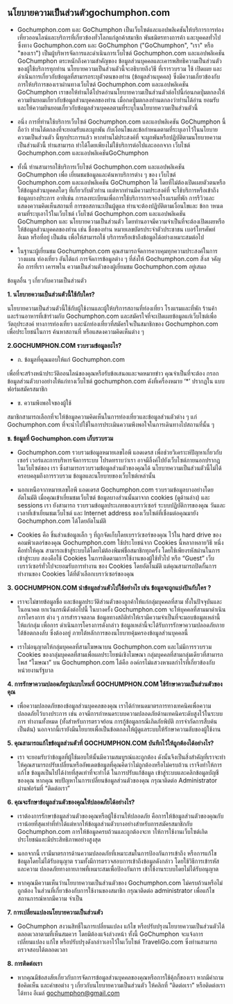 นโยบายความเป็นส่วนตัวgochumphon.com
----------------
- Gochumphon.com และ GoChumphon เป็นเว็บไซต์และแอปพลิเคชันให้บริการการท่องเที่ยวออนไลน์และบริการที่เกี่ยวข้องทั่วโลกแก่ลูกค้าสมาชิก พันธมิตรทางการค้า และบุคคลทั่วไป ซึ่งทาง 
Gochumphon.com และ GoChumphon ("GoChumphon", "เรา" หรือ "ของเรา") เป็นผู้บริหารจัดการและดำเนินการเว็บไซต์ Gochumphon.com และแอปพลิเคชัน GoChumphon ตระหนักถึงความสำคัญของ
ข้อมูลส่วนบุคคลและเคารพสิทธิความเป็นส่วนตัวของผู้ใช้บริการทุกท่าน นโยบายความเป็นส่วนตัวนี้จะอธิบายถึงวิธี ที่เรารวบรวม ใช้ เปิดเผย และดำเนินการเกี่ยวกับข้อมูลที่สามารถระบุตัวตนของท่าน (ข้อมูลส่วนบุคคล) 
ซึ่งมีความเกี่ยวข้องกับการให้บริการของเราผ่านทางเว็บไซต์ Gochumphon.com และแอปพลิเคชัน GoChumphon เราขอให้ท่านได้โปรดอ่านนโยบายความเป็นส่วนตัวต่อไปนี้ก่อนกดปุ่มตกลงให้
ความยินยอมเกี่ยวกับข้อมูลส่วนบุคคลของท่าน เมื่อกดปุ่มตกลงท่านตกลงว่าท่านได้อ่าน ยอมรับ และให้ความยินยอมเกี่ยวกับข้อมูลส่วนบุคคลตามที่ระบุในนโยบายความเป็นส่วนตัวนี้

- อนึ่ง การที่ท่านใช้บริการเว็บไซต์ Gochumphon.com และแอปพลิเคชัน GoChumphon นี้ ถือว่า
ท่านได้ตกลงที่จะยอมรับและผูกพัน กับเงื่อนไขและข้อกำหนดตามที่ระบุเอาไว้ในนโยบายความเป็นส่วนตัว
นี้ทุกประการแล้ว หากท่านไม่ประสงค์ที่ จะผูกพันหรือปฏิบัติตามนโยบายความเป็นส่วนตัวนี้ ท่านสามารถ
ทำได้โดยเพียงไม่ใช้บริการต่อไปและออกจาก เว็บไซต์ Gochumphon.com และแอปพลิเคชันGoChumphon

- ทั้งนี้ ท่านสามารถใช้บริการเว็บไซต์ Gochumphon.com และแอปพลิเคชัน GoChumphon เพื่อ
เยี่ยมชมข้อมูลและค้นหาบริการต่าง ๆ ของ เว็บไซต์ Gochumphon.com และแอปพลิเคชัน GoChumphon
ได้ โดยที่ไม่ต้องเปิดเผยตัวตนหรือให้ข้อมูลส่วนบุคคลใดๆ ที่เกี่ยวกับตัวท่าน เแต่หากท่านมีความประสงค์ที่
จะใช้บริการหรือเข้าถึงข้อมูลบางประการ อาทิเช่น การลงทะเบียนเพื่อการใช้บริการการจองโรงแรมที่พัก
การรีวิวและแสดงความคิดเห็นสถานที่ การขอสถานะเป็นผู้ดูแล ท่านจะต้องปฏิบัติตามเงื่อนไขและ
ข้อก าหนดตามที่ระบุเอาไว้ในเว็บไซต์ เว็บไซต์ Gochumphon.com และแอปพลิเคชัน GoChumphon และ
นโยบายความเป็นส่วนตัว โดยท่านอาจมีความจำเป็นที่จะต้องเปิดเผยหรือให้ข้อมูลส่วนบุคคลของท่าน เช่น 
ชื่อของท่าน หมายเลขบัตรประจำตัวประชาชน เบอร์โทรศัพท์ อีเมล หรือที่อยู่ เป็นต้น เพื่อให้สามารถใช้
บริการหรือเข้าถึงข้อมูลได้อย่างเหมาะสมต่อไป

- ในฐานะผู้เยี่ยมชม Gochumphon.com คุณสามารถจัดการควบคุมทุกความประสงค์ในการวางแผน
ท่องเที่ยว อันได้แก่ การจัดการข้อมูลต่าง ๆ ที่ส่งให้ Gochumphon.com สิ่งส าคัญคือ การที่เรา เคารพใน
ความเป็นส่วนตัวของผู้เยี่ยมชม Gochumphon.com อยู่เสมอ


ข้อมูลอื่น ๆ เกี่ยวกับความเป็นส่วนตัว


**1. นโยบายความเป็นส่วนตัวนี้ใช้กับใคร?**

นโยบายความเป็นส่วนตัวนี้ใช้กับผู้ใช้งานและผู้ให้บริการสถานที่ท่องเที่ยว โรงแรมและที่พัก ร้านค้า 
และร้านอาหารที่เข้าร่วมกับ Gochumphon.com และสมัครใจที่จะเปิดเผยข้อมูลแก่เว็บไซต์เพื่อวัตถุประสงค์
ทางการท่องเที่ยว และนักท่องเที่ยวที่สมัครใจเป็นสมาชิกของ Gochumphon.com เพื่อประโยชน์ในการ
ค้นหาสถานที่ หรือแสดงความคิดเห็นต่าง ๆ


**2.GOCHUMPHON.COM รวบรวมข้อมูลอะไร?**

   - ก. ข้อมูลที่คุณมอบให้แก่ Gochumphon.com
   
   เพื่อที่จะสร้างหน้าประวัติออนไลน์ของคุณหรือรับข้อเสนอและจดหมายข่าว คุณจำเป็นที่จะต้อง
กรอกข้อมูลส่วนตัวบางอย่างให้แก่ทางเว็บไซต์ gochumphon.com ดังที่เครื่องหมาย ‘*’ ปรากฏใน
แบบฟอร์มสมัครสมาชิก

   - ข. ความพึงพอใจของผู้ใช้
   
   สมาชิกสามารถเลือกที่จะให้ข้อมูลความคิดเห็นในการท่องเที่ยวและข้อมูลส่วนตัวต่าง ๆ แก่ 
Gochumphon.com ที่จะนำไปใช้ในการประเมินความพึงพอใจในการเดินทางไปสถานที่นั้น ๆ


**ข. ข้อมูลที่ Gochumphon.com เก็บรวบรวม**

- Gochumphon.com รวบรวมข้อมูลหมายเลขไอพี แอดเดรส เพื่อช่วยวิเคราะห์ปัญหาเกี่ยวกับเซอร์
เวอร์และการบริหารจัดการระบบ โปรดทราบว่าเรา อาจมีลิ้งค์ไปยังเว็บไซต์ภายนอกปรากฏในเว็บไซต์ของ
เรา ซึ่งสามารถรวบรวมข้อมูลส่วนตัวของคุณได้ นโยบายความเป็นส่วนตัวนี้ไม่ได้ครอบคลุมถึงการรวบรวม
ข้อมูลและนโยบายของเว็บไซต์เหล่านั้น

- นอกเหนือจากหมายเลขไอพี แอดเดรส Gochumphon.com รวบรวมข้อมูลบางอย่างโดยอัตโนมัติ
เมื่อคุณเข้าเยี่ยมชมเว็บไซต์ ข้อมูลบางส่วนนั้นมาจาก cookies (ดูด้านล่าง) และ sessions เรา ยังสามารถ
รวบรวมข้อมูลประเภทของเบราว์เซอร์ ระบบปฏิบัติการของคุณ วันและเวลาที่เข้าเยี่ยมชมเว็บไซต์ และ 
Internet address ของเว็บไซต์ที่เชื่อมต่อคุณมายัง Gochumphon.com ได้โดยอัตโนมัติ

- Cookies คือ ชิ้นส่วนข้อมูลเล็ก ๆ ที่ถูกจัดเก็บโดยเบราว์เซอร์ของคุณ ไว้ใน hard drive ของ
คอมพิวเตอร์ของคุณ Gochumphon.com ใช้ประโยชน์จาก Cookies นี้หลากหลายวิธี หนึ่งคือทำให้คุณ
สามารถเข้าสู่ระบบได้โดยไม่ต้องพิมพ์ชื่อสมาชิกทุกครั้ง โดยใช้เพียงรหัสผ่านในการเข้าสู่ระบบ สองคือใช้ 
Cookies ในการติดตามการใช้งานของผู้ใช้ทั่วไป หรือ “Guest” เว็บเบราว์เซอร์ทั่วไปจะยอมรับการทำงาน
ของ Cookies โดยอัตโนมัติ แต่คุณสามารถปิดกั้นการทำงานของ Cookies ได้ที่ตัวเลือกเบราว์เซอร์ของคุณ


**3. GOCHUMPHON.COM นำข้อมูลส่วนตัวไปใช้อย่างไร เช่น ข้อมูลจะถูกแบ่งปันกับใคร ?**

- เราจะไม่ขายข้อมูลชื่อ และข้อมูลประวัติส่วนตัวของลูกค้าให้แก่กลุ่มบุคคลที่สาม ทั้งในปัจจุบันและ
ในอนาคต ยกเว้นกรณีดังต่อไปนี้ ในบางครั้ง Gochumphon.com จะให้บุคคลที่สามมาดำเนินการโครงการ
ต่าง ๆ การสำรวจตลาด ข้อมูลทางสถิติทำให้เรามีความจำเป็นที่จะมอบข้อมูลเหล่านี้ให้แก่กลุ่ม เพื่อการ
ดำเนินการโครงการดังกล่าว ข้อมูลเหล่านี้จะได้รับการรักษาความปลอดภัยภายใต้ข้อตกลงลับ ซึ่งต้องอยู่
ภายใต้หลักการของนโยบายคุ้มครองข้อมูลส่วนบุคคลนี้

- เราไม่อนุญาตให้กลุ่มบุคคลที่สามโฆษณาบน Gochumphon.com และไม่มีการรวบรวม Cookies 
ของกลุ่มบุคคลที่สามเพื่อผลประโยชน์เชิงโฆษณา กลุ่มบุคคลที่สามกลุ่มเดียวที่สามารถโพส “โฆษณา” บน 
Gochumphon.com ได้คือ องค์กรไม่แสวงหาผลกำไรที่เกี่ยวข้องกับหน่วยงานรัฐบาล


**4. การรักษาความปลอดภัยรูปแบบไหนที่ GOCHUMPHON.COM ใช้รักษาความเป็นส่วนตัวของคุณ**

- เพื่อความปลอดภัยของข้อมูลส่วนบุคคลของคุณ เราได้กำหนดมาตรการทางเทคนิคเพื่อความ
ปลอดภัยไว้บางประการ เช่น อาจมีการกำหนดระบบความปลอดภัยด้านเทคนิคระดับสูงไว้ในระบบการ
ทำงานทั้งหมด (ทั้งสำหรับการตรวจย้อน การกู้ข้อมูลกรณีเกิดภัยพิบัติ การจำกัดการสืบค้น เป็นต้น) 
นอกจากนี้เรายังมีนโยบายเพื่อเป็นข้อตกลงให้ผู้ดูแลระบบให้รักษาความลับของผู้ใช้งาน


**5. คุณสามารถแก้ไขข้อมูลส่วนตัวที่ GOCHUMPHON.COM บันทึกไว้ให้ถูกต้องได้อย่างไร?**

- เรา จะยอมรับว่าข้อมูลที่ผู้ใช้มอบให้นั้นมีความสมบูรณ์และถูกต้อง ดังนั้นจึงเป็นสิ่งสำคัญที่เราจะทำ
ให้คุณสามารถปรับเปลี่ยนหรืออัพเดตข้อมูลที่คุณคิดว่าไม่ถูกต้องหรือไม่ครบถ้วน เราจึงทำให้การแก้ไข
ข้อมูลเป็นไปได้ง่ายที่สุดเท่าที่จะทำได้ ในการปรับแก้ข้อมูล เข้าสู่ระบบและคลิกข้อมูลบัญชีของคุณ หากคุณ
พบปัญหาในการเปลี่ยนข้อมูลส่วนตัวของคุณ กรุณาติดต่อ Administrator ผ่านฟอร์มที่ “ติดต่อเรา”


**6. คุณจะรักษาข้อมูลส่วนตัวของคุณให้ปลอดภัยได้อย่างไร?**

- เราต้องการรักษาข้อมูลส่วนตัวของคุณหรือผู้ใช้งานให้ปลอดภัย คือการให้ข้อมูลส่วนตัวของคุณกับ
เราน้อยที่สุดเท่าที่ทำได้แต่หากให้ข้อมูลส่วนตัวบางอย่างสำหรับการสมัครสมาชิกกับ Gochumphon.com
การให้ข้อมูลครบถ้วนและถูกต้องจะท าให้การใช้งานเว็บไซต์เกิดประโยชน์และมีประสิทธิภาพอย่างสูงสุด

- นอกจากนี้ เรามีมาตรการด้านความปลอดภัยที่เหมาะสมในการป้องกันการเข้าถึง หรือการแก้ไข
ข้อมูลโดยไม่ได้รับอนุญาต รวมทั้งมีการตรวจสอบการเข้าถึงข้อมูลดังกล่าว โดยใช้วิธีการเข้ารหัสและความ
ปลอดภัยทางกายภาพที่เหมาะสมเพื่อป้องกันการ เข้าใช้งานระบบโดยไม่ได้รับอนุญาต

- หากคุณมีความเห็นว่านโยบายความเป็นส่วนตัวของ Gochumphon.com ไม่ครบถ้วนหรือไม่ถูกต้อง 
ในส่วนที่เกี่ยวข้องกับการใช้งานของสมาชิก กรุณาติดต่อ administrator เพื่อแก้ไขสถานการณ์หากมีความ
จำเป็น


**7. การเปลี่ยนแปลงนโยบายความเป็นส่วนตัว**

- GoChumphon สงวนสิทธิ์ในการเปลี่ยนแปลง แก้ไข หรือปรับปรุงนโยบายความเป็นส่วนตัวได้
ตลอดเวลาตามที่เห็นสมควร โดยมิต้องแจ้งล่วงหน้า ทั้งนี้ GoChumphon จะแจ้งการเปลี่ยนแปลง แก้ไข 
หรือปรับปรุงดังกล่าวเอาไว้ในเว็บไซต์ TraveliGo.com ซึ่งท่านสามารถตรวจสอบได้ตลอดเวลา


**8. การติดต่อเรา**

- หากคุณมีข้อสงสัยเกี่ยวกับการจัดการข้อมูลส่วนบุคคลของคุณหรือการใช้คุ้กกี้ของเรา หากมีคำถาม 
ข้อคิดเห็น และคำขอต่าง ๆ เกี่ยวกับนโยบายความเป็นส่วนตัว ให้คลิกที่ “ติดต่อเรา” หรือติดต่อเราได้ทาง
อีเมล์ gochumphon@gmail.com



